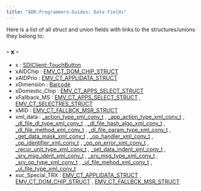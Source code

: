 ```yaml
---
title: "ADK-Programmers-Guides: Data Fields"
---
```


Here is a list of all struct and union fields with links to the structures/unions they belong to:

### - x -

- x : <a href="classvfisdi_1_1_s_d_i_client.md#a6150e0515f7202e2fb518f7206ed97dc">SDIClient::TouchButton</a>
- xAIDChip : <a href="group___a_d_k___t_r_x___e_x_e_c.md#a5cea61515b146d0d81c904ecb89ac2c0">EMV_CT_DOM_CHIP_STRUCT</a>
- xAIDPrio : <a href="group___d_e_f___c_o_n_f___a_p_p_l_i.md#aafdd60748ec764b0398657d3a87e0d19">EMV_CT_APPLIDATA_STRUCT</a>
- xDimension : <a href="classvficpl_1_1_barcode.md#a6e0ef472a8d6ce08053bf839c53d6c44">Barcode</a>
- xDomestic_Chip : <a href="group___a_d_k___t_r_x___e_x_e_c.md#a383caf30fab1895ac0b58becb208a758">EMV_CT_APPS_SELECT_STRUCT</a>
- xFallback_MS : <a href="group___a_d_k___t_r_x___e_x_e_c.md#a0ce15f8ce270bd4f01e39c8c8dd5953b">EMV_CT_APPS_SELECT_STRUCT</a> , <a href="group___a_d_k___t_r_x___e_x_e_c.md#a0ce15f8ce270bd4f01e39c8c8dd5953b">EMV_CT_SELECTRES_STRUCT</a>
- xMID : <a href="group___a_d_k___t_r_x___e_x_e_c.md#af524a9e5b5a7852aa6335a9ef5158774">EMV_CT_FALLBCK_MSR_STRUCT</a>
- xml_data : <a href="_v_h_q_xml_dictionary_8c.md#a3ad69802d0150ae6712f308eb9a55cf5">_action_type_xml_conv_t</a> , <a href="_v_h_q_xml_dictionary_8c.md#a3ad69802d0150ae6712f308eb9a55cf5">_app_action_type_xml_conv_t</a> , <a href="_v_h_q_xml_dictionary_8c.md#a3ad69802d0150ae6712f308eb9a55cf5">_dl_file_dl_type_xml_conv_t</a> , <a href="_v_h_q_xml_dictionary_8c.md#a3ad69802d0150ae6712f308eb9a55cf5">_dl_file_hash_algo_xml_conv_t</a> , <a href="_v_h_q_xml_dictionary_8c.md#a3ad69802d0150ae6712f308eb9a55cf5">_dl_file_method_xml_conv_t</a> , <a href="_v_h_q_xml_dictionary_8c.md#a3ad69802d0150ae6712f308eb9a55cf5">_dl_file_param_type_xml_conv_t</a> , <a href="_v_h_q_xml_dictionary_8c.md#a3ad69802d0150ae6712f308eb9a55cf5">_get_data_mask_xml_conv_t</a> , <a href="_v_h_q_xml_dictionary_8c.md#a3ad69802d0150ae6712f308eb9a55cf5">_op_handler_xml_conv_t</a> , <a href="_v_h_q_xml_dictionary_8c.md#a3ad69802d0150ae6712f308eb9a55cf5">_op_identifier_xml_conv_t</a> , <a href="_v_h_q_xml_dictionary_8c.md#a3ad69802d0150ae6712f308eb9a55cf5">_op_on_error_xml_conv_t</a> , <a href="_v_h_q_xml_dictionary_8c.md#a3ad69802d0150ae6712f308eb9a55cf5">_recur_unit_type_xml_conv_t</a> , <a href="_v_h_q_xml_dictionary_8c.md#a3ad69802d0150ae6712f308eb9a55cf5">_set_data_indent_xml_conv_t</a> , <a href="_v_h_q_xml_dictionary_8c.md#a3ad69802d0150ae6712f308eb9a55cf5">_srv_msg_ident_xml_conv_t</a> , <a href="_v_h_q_xml_dictionary_8c.md#a3ad69802d0150ae6712f308eb9a55cf5">_srv_msg_type_xml_conv_t</a> , <a href="_v_h_q_xml_dictionary_8c.md#a3ad69802d0150ae6712f308eb9a55cf5">_srv_op_type_xml_conv_t</a> , <a href="_v_h_q_xml_dictionary_8c.md#a3ad69802d0150ae6712f308eb9a55cf5">_ul_file_mehod_xml_conv_t</a> , <a href="_v_h_q_xml_dictionary_8c.md#a3ad69802d0150ae6712f308eb9a55cf5">_ul_file_type_xml_conv_t</a>
- xuc_Special_TRX : <a href="group___d_e_f___c_o_n_f___a_p_p_l_i.md#ab10831fed2998962919365d261912869">EMV_CT_APPLIDATA_STRUCT</a> , <a href="group___a_d_k___t_r_x___e_x_e_c.md#ab10831fed2998962919365d261912869">EMV_CT_DOM_CHIP_STRUCT</a> , <a href="group___a_d_k___t_r_x___e_x_e_c.md#ab10831fed2998962919365d261912869">EMV_CT_FALLBCK_MSR_STRUCT</a>
